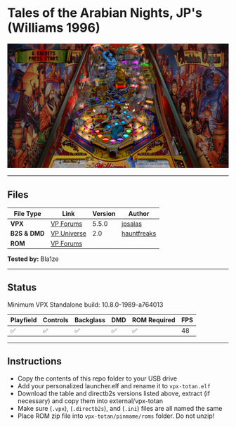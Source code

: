 # Tales of the Arabian Nights, JP's (Williams 1996)

![Table Preview](../../images/vpx-tales-of-the-arabian-nights-preview.jpg)

---

## Files
| File Type | Link | Version | Author | 
|-----------|--------|----------|--------------|
| **VPX** | [VP Forums](https://www.vpforums.org/index.php?app=downloads&showfile=11611) | 5.5.0 | [jpsalas](https://www.vpforums.org/index.php?s=543a5ca562cc33a89debe8ace8834f1e&showuser=277)   |
| **B2S & DMD** | [VP Universe](https://vpuniverse.com/files/file/12134-tales-of-the-arabian-nights-williams-1996-b2s-full-dmd/) | 2.0 | [hauntfreaks](https://vpuniverse.com/profile/5216-hauntfreaks/) |
| **ROM** | [VP Forums](https://www.vpforums.org/index.php?app=downloads&showfile=1273) |  |  |

**Tested by:** Bla1ze

---

## Status 

Minimum VPX Standalone build: 10.8.0-1989-a764013

| Playfield | Controls | Backglass | DMD | ROM Required | FPS | 
|-----------|----------|-----------|-----|--------------|-----|
| :white_check_mark: | :white_check_mark: | :white_check_mark: | :white_check_mark: | :white_check_mark: | 48 |

---

## Instructions

- Copy the contents of this repo folder to your USB drive
- Add your personalized launcher.elf and rename it to `vpx-totan.elf`
- Download the table and directb2s versions listed above, extract (if necessary) and copy them into external/vpx-totan
- Make sure (`.vpx`), (`.directb2s`), and (`.ini`) files are all named the same
- Place ROM zip file into `vpx-totan/pinmame/roms` folder. Do not unzip!
